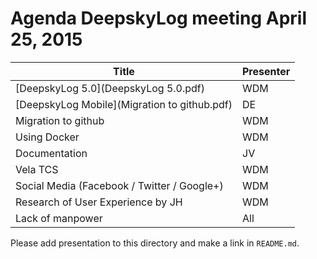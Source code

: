 # Agenda DeepskyLog meeting April 25, 2015

| Title | Presenter |
| ----- | --------- |
| [DeepskyLog 5.0](DeepskyLog 5.0.pdf) | WDM |
| [DeepskyLog Mobile](Migration to github.pdf)	| DE |
| Migration to github | WDM |
| Using Docker | WDM |
| Documentation | JV |
| Vela TCS | WDM |	
| Social Media (Facebook / Twitter / Google+) | WDM |
| Research of User Experience by JH | WDM |
| Lack of manpower | All |

Please add presentation to this directory and make a link in `README.md`.
